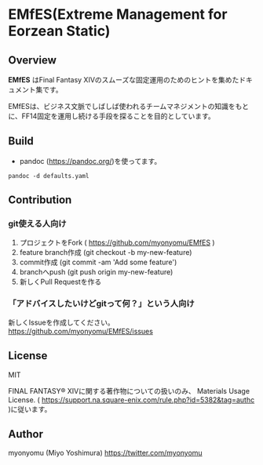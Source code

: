 # EMfES(Extreme Management for Eorzean Static)
## Overview
**EMfES** はFinal Fantasy XIVのスムーズな固定運用のためのヒントを集めたドキュメント集です。

EMfESは、ビジネス文脈でしばしば使われるチームマネジメントの知識をもとに、FF14固定を運用し続ける手段を探ることを目的としています。

## Build
- pandoc (https://pandoc.org/)を使ってます。
```
pandoc -d defaults.yaml
```

## Contribution
### git使える人向け
1. プロジェクトをFork ( https://github.com/myonyomu/EMfES )
2. feature branch作成 (git checkout -b my-new-feature)
3. commit作成 (git commit -am 'Add some feature')
4. branchへpush (git push origin my-new-feature)
5. 新しくPull Requestを作る

### 「アドバイスしたいけどgitって何？」という人向け
新しくIssueを作成してください。
https://github.com/myonyomu/EMfES/issues

## License
MIT

FINAL FANTASY® XIVに関する著作物についての扱いのみ、
Materials Usage License. ( https://support.na.square-enix.com/rule.php?id=5382&tag=authc )に従います。

## Author
myonyomu (Miyo Yoshimura)
https://twitter.com/myonyomu